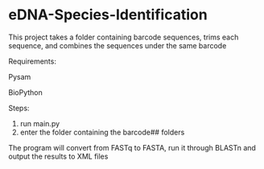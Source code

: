 # eDNA-Species-Identification

This project takes a folder containing barcode sequences, trims each sequence, and combines the sequences under the same barcode

Requirements:

  Pysam
  
  BioPython

Steps:
  1. run main.py
  2. enter the folder containing the barcode## folders

The program will convert from FASTq to FASTA, run it through BLASTn and output the results to XML files
